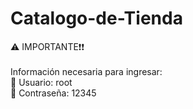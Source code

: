 # Catalogo-de-Tienda

⚠️ IMPORTANTE❗❗
<br><br>
Información necesaria para ingresar:
<br>
👤 Usuario: root
<br>
🔑 Contraseña: 12345

